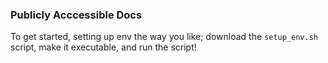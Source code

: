 ### Publicly Acccessible Docs

To get started, setting up env the way you like; download the `setup_env.sh` script, make it executable, and run the script!
